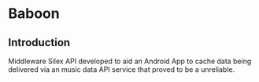 # Baboon

## Introduction

Middleware Silex API developed to aid an Android App to cache data being delivered via an music data API service that proved to be a unreliable.